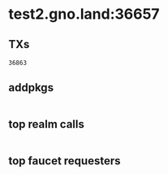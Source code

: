 # test2.gno.land:36657

## TXs
```
36863
```

## addpkgs
```
```

## top realm calls
```
```

## top faucet requesters
```
```

